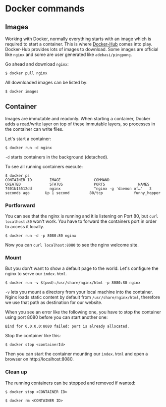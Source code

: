 # Docker commands

## Images

Working with Docker, normally everything starts with an image which is required to start a container. This is where [Docker-Hub](hub.docker.com) comes into play. Docker-Hub provides lots of images to download. Some images are official like `nginx` and some are user generated like `adebasi/pingpong`.

Go ahead and download `nginx`:

`$ docker pull nginx`

All downloaded images can be listed by:

`$ docker images`

## Container

Images are immutable and readonly. When starting a container, Docker adds a read/write layer on top of these immutable layers, so processes in the container can write files.

Let's start a container:

`$ docker run -d nginx`

`-d` starts containers in the background (detached).

To see all running containers execute:

```
$ docker ps
CONTAINER ID        IMAGE               COMMAND                  CREATED             STATUS              PORTS               NAMES
7401b15512dd        nginx               "nginx -g 'daemon of…"   3 seconds ago       Up 1 second         80/tcp              funny_hopper
```

### Portforward

You can see that the nginx is running and it is listening on Port 80, but `curl localhost:80` won't work. You have to forward the containers port in order to access it locally.

`$ docker run -d -p 8080:80 nginx`

Now you can `curl localhost:8080` to see the nginx welcome site.

### Mount

But you don't want to show a default page to the world. Let's configure the nginx to serve our `index.html`.

`$ docker run -v $(pwd):/usr/share/nginx/html -p 8080:80 nginx`

`-v` lets you mount a directory from your local machine into the container. Nginx loads static content by default from `/usr/share/nginx/html`, therefore we use that path as destination for our website.

When you see an error like the following one, you have to stop the container using port 8080 before you can start another one:

`Bind for 0.0.0.0:8080 failed: port is already allocated.`

Stop the container like this:

`$ docker stop <containerId>`

Then you can start the container mounting our `index.html` and open a browser on http://localhost:8080.

### Clean up

The running containers can be stopped and removed if wanted:

`$ docker stop <CONTAINER ID>`

`$ docker rm <CONTAINER ID>`